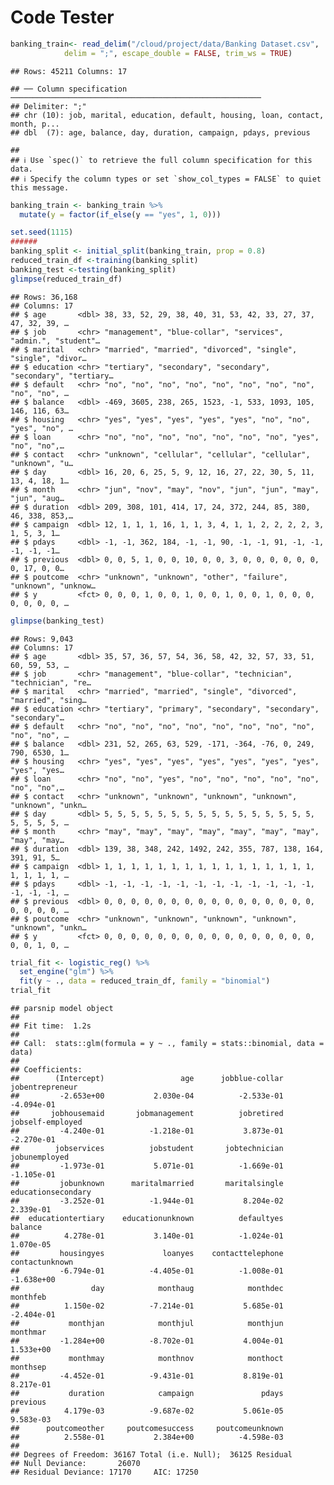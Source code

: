 Code Tester
================

``` r
banking_train<- read_delim("/cloud/project/data/Banking Dataset.csv",
            delim = ";", escape_double = FALSE, trim_ws = TRUE)
```

    ## Rows: 45211 Columns: 17

    ## ── Column specification ────────────────────────────────────────────────────────
    ## Delimiter: ";"
    ## chr (10): job, marital, education, default, housing, loan, contact, month, p...
    ## dbl  (7): age, balance, day, duration, campaign, pdays, previous

    ## 
    ## ℹ Use `spec()` to retrieve the full column specification for this data.
    ## ℹ Specify the column types or set `show_col_types = FALSE` to quiet this message.

``` r
banking_train <- banking_train %>%
  mutate(y = factor(if_else(y == "yes", 1, 0)))
```

``` r
set.seed(1115)
######
banking_split <- initial_split(banking_train, prop = 0.8)
reduced_train_df <-training(banking_split)
banking_test <-testing(banking_split)
glimpse(reduced_train_df)
```

    ## Rows: 36,168
    ## Columns: 17
    ## $ age       <dbl> 38, 33, 52, 29, 38, 40, 31, 53, 42, 33, 27, 37, 47, 32, 39, …
    ## $ job       <chr> "management", "blue-collar", "services", "admin.", "student"…
    ## $ marital   <chr> "married", "married", "divorced", "single", "single", "divor…
    ## $ education <chr> "tertiary", "secondary", "secondary", "secondary", "tertiary…
    ## $ default   <chr> "no", "no", "no", "no", "no", "no", "no", "no", "no", "no", …
    ## $ balance   <dbl> -469, 3605, 238, 265, 1523, -1, 533, 1093, 105, 146, 116, 63…
    ## $ housing   <chr> "yes", "yes", "yes", "yes", "yes", "no", "no", "yes", "no", …
    ## $ loan      <chr> "no", "no", "no", "no", "no", "no", "no", "yes", "no", "no",…
    ## $ contact   <chr> "unknown", "cellular", "cellular", "cellular", "unknown", "u…
    ## $ day       <dbl> 16, 20, 6, 25, 5, 9, 12, 16, 27, 22, 30, 5, 11, 13, 4, 18, 1…
    ## $ month     <chr> "jun", "nov", "may", "nov", "jun", "jun", "may", "jun", "aug…
    ## $ duration  <dbl> 209, 308, 101, 414, 17, 24, 372, 244, 85, 380, 46, 338, 853,…
    ## $ campaign  <dbl> 12, 1, 1, 1, 16, 1, 1, 3, 4, 1, 1, 2, 2, 2, 2, 3, 1, 5, 3, 1…
    ## $ pdays     <dbl> -1, -1, 362, 184, -1, -1, 90, -1, -1, 91, -1, -1, -1, -1, -1…
    ## $ previous  <dbl> 0, 0, 5, 1, 0, 0, 10, 0, 0, 3, 0, 0, 0, 0, 0, 0, 0, 17, 0, 0…
    ## $ poutcome  <chr> "unknown", "unknown", "other", "failure", "unknown", "unknow…
    ## $ y         <fct> 0, 0, 0, 1, 0, 0, 1, 0, 0, 1, 0, 0, 1, 0, 0, 0, 0, 0, 0, 0, …

``` r
glimpse(banking_test)
```

    ## Rows: 9,043
    ## Columns: 17
    ## $ age       <dbl> 35, 57, 36, 57, 54, 36, 58, 42, 32, 57, 33, 51, 60, 59, 53, …
    ## $ job       <chr> "management", "blue-collar", "technician", "technician", "re…
    ## $ marital   <chr> "married", "married", "single", "divorced", "married", "sing…
    ## $ education <chr> "tertiary", "primary", "secondary", "secondary", "secondary"…
    ## $ default   <chr> "no", "no", "no", "no", "no", "no", "no", "no", "no", "no", …
    ## $ balance   <dbl> 231, 52, 265, 63, 529, -171, -364, -76, 0, 249, 790, 6530, 1…
    ## $ housing   <chr> "yes", "yes", "yes", "yes", "yes", "yes", "yes", "yes", "yes…
    ## $ loan      <chr> "no", "no", "yes", "no", "no", "no", "no", "no", "no", "no",…
    ## $ contact   <chr> "unknown", "unknown", "unknown", "unknown", "unknown", "unkn…
    ## $ day       <dbl> 5, 5, 5, 5, 5, 5, 5, 5, 5, 5, 5, 5, 5, 5, 5, 5, 5, 5, 5, 5, …
    ## $ month     <chr> "may", "may", "may", "may", "may", "may", "may", "may", "may…
    ## $ duration  <dbl> 139, 38, 348, 242, 1492, 242, 355, 787, 138, 164, 391, 91, 5…
    ## $ campaign  <dbl> 1, 1, 1, 1, 1, 1, 1, 1, 1, 1, 1, 1, 1, 1, 1, 1, 1, 1, 1, 1, …
    ## $ pdays     <dbl> -1, -1, -1, -1, -1, -1, -1, -1, -1, -1, -1, -1, -1, -1, -1, …
    ## $ previous  <dbl> 0, 0, 0, 0, 0, 0, 0, 0, 0, 0, 0, 0, 0, 0, 0, 0, 0, 0, 0, 0, …
    ## $ poutcome  <chr> "unknown", "unknown", "unknown", "unknown", "unknown", "unkn…
    ## $ y         <fct> 0, 0, 0, 0, 0, 0, 0, 0, 0, 0, 0, 0, 0, 0, 0, 0, 0, 0, 1, 0, …

``` r
trial_fit <- logistic_reg() %>%
  set_engine("glm") %>%
  fit(y ~ ., data = reduced_train_df, family = "binomial")
trial_fit
```

    ## parsnip model object
    ## 
    ## Fit time:  1.2s 
    ## 
    ## Call:  stats::glm(formula = y ~ ., family = stats::binomial, data = data)
    ## 
    ## Coefficients:
    ##        (Intercept)                 age      jobblue-collar     jobentrepreneur  
    ##         -2.653e+00           2.030e-04          -2.533e-01          -4.094e-01  
    ##       jobhousemaid       jobmanagement          jobretired    jobself-employed  
    ##         -4.240e-01          -1.218e-01           3.873e-01          -2.270e-01  
    ##        jobservices          jobstudent       jobtechnician       jobunemployed  
    ##         -1.973e-01           5.071e-01          -1.669e-01          -1.105e-01  
    ##         jobunknown      maritalmarried       maritalsingle  educationsecondary  
    ##         -3.252e-01          -1.944e-01           8.204e-02           2.339e-01  
    ##  educationtertiary    educationunknown          defaultyes             balance  
    ##          4.278e-01           3.140e-01          -1.024e-01           1.070e-05  
    ##         housingyes             loanyes    contacttelephone      contactunknown  
    ##         -6.794e-01          -4.405e-01          -1.008e-01          -1.638e+00  
    ##                day            monthaug            monthdec            monthfeb  
    ##          1.150e-02          -7.214e-01           5.685e-01          -2.404e-01  
    ##           monthjan            monthjul            monthjun            monthmar  
    ##         -1.284e+00          -8.702e-01           4.004e-01           1.533e+00  
    ##           monthmay            monthnov            monthoct            monthsep  
    ##         -4.452e-01          -9.431e-01           8.819e-01           8.217e-01  
    ##           duration            campaign               pdays            previous  
    ##          4.179e-03          -9.687e-02           5.061e-05           9.583e-03  
    ##      poutcomeother     poutcomesuccess     poutcomeunknown  
    ##          2.558e-01           2.384e+00          -4.598e-03  
    ## 
    ## Degrees of Freedom: 36167 Total (i.e. Null);  36125 Residual
    ## Null Deviance:       26070 
    ## Residual Deviance: 17170     AIC: 17250
